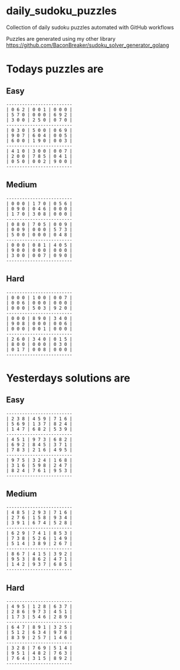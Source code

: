 
# daily_sudoku_puzzles 

Collection of daily sudoku puzzles automated with GitHub workflows 

Puzzles are generated using my other library https://github.com/BaconBreaker/sudoku_solver_generator_golang 
 

# Todays puzzles are 

## Easy 

```
-------------------------
| 0 6 2 | 0 0 1 | 0 0 0 | 
| 5 7 0 | 0 0 0 | 6 9 2 | 
| 3 0 0 | 2 5 0 | 0 7 0 | 
-------------------------
| 0 3 0 | 5 0 0 | 0 6 9 | 
| 9 0 7 | 6 0 4 | 0 0 5 | 
| 6 0 0 | 1 9 0 | 0 0 3 | 
-------------------------
| 4 1 0 | 3 0 0 | 0 0 7 | 
| 2 0 0 | 7 8 5 | 0 4 1 | 
| 0 5 0 | 0 0 2 | 9 0 0 | 
-------------------------
```
## Medium 

```
-------------------------
| 0 0 0 | 1 7 0 | 0 5 6 | 
| 0 9 0 | 0 4 6 | 0 0 0 | 
| 1 7 0 | 3 0 8 | 0 0 0 | 
-------------------------
| 0 8 0 | 7 0 5 | 0 0 9 | 
| 0 0 9 | 0 0 0 | 5 7 3 | 
| 5 0 0 | 0 0 0 | 0 4 8 | 
-------------------------
| 0 0 0 | 0 8 1 | 4 0 5 | 
| 9 0 0 | 0 0 0 | 0 0 0 | 
| 3 0 0 | 0 0 7 | 0 9 0 | 
-------------------------
```
## Hard 

```
-------------------------
| 0 0 0 | 1 0 0 | 0 0 7 | 
| 0 0 6 | 0 0 0 | 0 0 0 | 
| 0 0 0 | 5 0 3 | 9 2 0 | 
-------------------------
| 0 0 0 | 8 9 0 | 3 4 0 | 
| 9 0 8 | 0 0 0 | 0 0 6 | 
| 0 0 0 | 0 0 1 | 0 0 0 | 
-------------------------
| 2 6 0 | 3 4 0 | 0 1 5 | 
| 8 0 0 | 0 0 0 | 0 3 0 | 
| 0 1 7 | 0 0 8 | 0 0 0 | 
-------------------------
```
# Yesterdays solutions are 

## Easy 

```
-------------------------
| 2 3 8 | 4 5 9 | 7 1 6 | 
| 5 6 9 | 1 3 7 | 8 2 4 | 
| 1 4 7 | 6 8 2 | 5 3 9 | 
-------------------------
| 4 5 1 | 9 7 3 | 6 8 2 | 
| 6 9 2 | 8 4 5 | 3 7 1 | 
| 7 8 3 | 2 1 6 | 4 9 5 | 
-------------------------
| 9 7 5 | 3 2 4 | 1 6 8 | 
| 3 1 6 | 5 9 8 | 2 4 7 | 
| 8 2 4 | 7 6 1 | 9 5 3 | 
-------------------------
```
## Medium 

```
-------------------------
| 4 8 5 | 2 9 3 | 7 1 6 | 
| 2 7 6 | 1 5 8 | 9 3 4 | 
| 3 9 1 | 6 7 4 | 5 2 8 | 
-------------------------
| 6 2 9 | 7 4 1 | 8 5 3 | 
| 7 3 8 | 5 2 6 | 1 4 9 | 
| 5 1 4 | 3 8 9 | 2 6 7 | 
-------------------------
| 8 6 7 | 4 1 5 | 3 9 2 | 
| 9 5 3 | 8 6 2 | 4 7 1 | 
| 1 4 2 | 9 3 7 | 6 8 5 | 
-------------------------
```
## Hard 

```
-------------------------
| 4 9 5 | 1 2 8 | 6 3 7 | 
| 2 8 6 | 9 7 3 | 4 5 1 | 
| 1 7 3 | 5 4 6 | 2 8 9 | 
-------------------------
| 6 4 7 | 8 9 1 | 3 2 5 | 
| 5 1 2 | 6 3 4 | 9 7 8 | 
| 8 3 9 | 2 5 7 | 1 4 6 | 
-------------------------
| 3 2 8 | 7 6 9 | 5 1 4 | 
| 9 5 1 | 4 8 2 | 7 6 3 | 
| 7 6 4 | 3 1 5 | 8 9 2 | 
-------------------------
```
